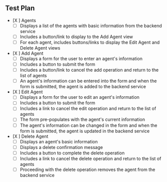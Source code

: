 ## Test Plan

* [X ] Agents
  * [ ] Displays a list of the agents with basic information from the backend service
  * [ ] Includes a button/link to display to the Add Agent view
  * [ ] For each agent, includes buttons/links to display the Edit Agent and Delete Agent views
* [X ] Add Agent
  * [ ] Displays a form for the user to enter an agent's information
  * [ ] Includes a button to submit the form
  * [ ] Includes a button/link to cancel the add operation and return to the list of agents
  * [ ] An agent's information can be entered into the form and when the form is submitted, the agent is added to the backend service
* [X ] Edit Agent
  * [ ] Displays a form for the user to edit an agent's information
  * [ ] Includes a button to submit the form
  * [ ] Includes a link to cancel the edit operation and return to the list of agents
  * [ ] The form pre-populates with the agent's current information
  * [ ] The agent's information can be changed in the form and when the form is submitted, the agent is updated in the backend service
* [X ] Delete Agent
  * [ ] Displays an agent's basic information
  * [ ] Displays a delete confirmation message
  * [ ] Includes a button to complete the delete operation
  * [ ] Includes a link to cancel the delete operation and return to the list of agents
  * [ ] Proceeding with the delete operation removes the agent from the backend service

